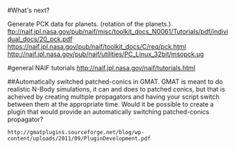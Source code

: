#What's next?

Generate PCK data for planets. (rotation of the planets.)
ftp://naif.jpl.nasa.gov/pub/naif/misc/toolkit_docs_N0061/Tutorials/pdf/individual_docs/20_pck.pdf
https://naif.jpl.nasa.gov/pub/naif/toolkit_docs/C/req/pck.html
http://naif.jpl.nasa.gov/pub/naif/utilities/PC_Linux_32bit/msopck.ug



#general NAIF tutorials
http://naif.jpl.nasa.gov/naif/tutorials.html



##Automatically switched patched-conics in GMAT.
	GMAT is meant to do realistic N-Body simulations, it can and does to patched conics, but that is acheived by creating multiple propagators and having your script switch between them at the appropriate time. Would it be possible to create a plugin that would provide an automatically switching patched-conics propagator?

	http://gmatplugins.sourceforge.net/blog/wp-content/uploads/2011/09/PluginDevelopment.pdf


